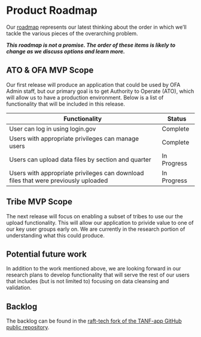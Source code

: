 # Product Roadmap
Our [roadmap](https://app.mural.co/t/officeoffamilyassistance2744/m/gsa6/1592336604317/61159efd030645a74c267130ea19b2083f87dd09) represents our latest thinking about the order in which we’ll tackle the various pieces of the overarching problem.

**_This roadmap is not a promise. The order of these items is likely to change as we discuss options and learn more._**

## ATO & OFA MVP Scope
Our first release will produce an application that could be used by OFA Admin staff, but our primary goal is to get Authority to Operate (ATO), which will allow us to have a production environment. Below is a list of functionality that will be included in this release.

| Functionality | Status | 
| -------- | ------- | 
| User can log in using login.gov | Complete
| Users with appropriate privileges can manage users | Complete
| Users can upload data files by section and quarter | In Progress
| Users with appropriate privileges can download files that were previously uploaded     | In Progress

## Tribe MVP Scope
The next release will focus on enabling a subset of tribes to use our the upload functionality. This will allow our application to privide value to one of our key user groups early on. We are currently in the research portion of understanding what this could produce. 

## Potential future work
In addition to the work mentioned above, we are looking forward in our research plans to develop functionality that will serve the rest of our users that includes (but is not limited to) focusing on data cleansing and validation. 
## Backlog
The backlog can be found in the [raft-tech fork of the TANF-app GitHub public repository](https://github.com/raft-tech/TANF-app/issues).
